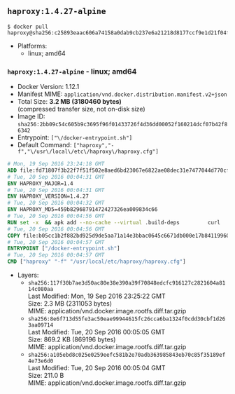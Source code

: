 ## `haproxy:1.4.27-alpine`

```console
$ docker pull haproxy@sha256:c25893eaac606a74158a0dab9cb237e6a21218d8177ccf9e1d21f04f01885ff0
```

-	Platforms:
	-	linux; amd64

### `haproxy:1.4.27-alpine` - linux; amd64

-	Docker Version: 1.12.1
-	Manifest MIME: `application/vnd.docker.distribution.manifest.v2+json`
-	Total Size: **3.2 MB (3180460 bytes)**  
	(compressed transfer size, not on-disk size)
-	Image ID: `sha256:2bb09c54c605b9c3695f96f01433726f4d36dd00052f160214dcf07b42f86342`
-	Entrypoint: `["\/docker-entrypoint.sh"]`
-	Default Command: `["haproxy","-f","\/usr\/local\/etc\/haproxy\/haproxy.cfg"]`

```dockerfile
# Mon, 19 Sep 2016 23:24:18 GMT
ADD file:fd71807f3b22f7f51f502e8aed6bd23067e6822ae08dec31e7477044d770cf48 in / 
# Tue, 20 Sep 2016 00:04:31 GMT
ENV HAPROXY_MAJOR=1.4
# Tue, 20 Sep 2016 00:04:31 GMT
ENV HAPROXY_VERSION=1.4.27
# Tue, 20 Sep 2016 00:04:32 GMT
ENV HAPROXY_MD5=459b82968791472427326ea009834c66
# Tue, 20 Sep 2016 00:04:56 GMT
RUN set -x 	&& apk add --no-cache --virtual .build-deps 		curl 		gcc 		libc-dev 		linux-headers 		make 		openssl-dev 		pcre-dev 		zlib-dev 	&& curl -SL "http://www.haproxy.org/download/${HAPROXY_MAJOR}/src/haproxy-${HAPROXY_VERSION}.tar.gz" -o haproxy.tar.gz 	&& echo "${HAPROXY_MD5}  haproxy.tar.gz" | md5sum -c 	&& mkdir -p /usr/src 	&& tar -xzf haproxy.tar.gz -C /usr/src 	&& mv "/usr/src/haproxy-$HAPROXY_VERSION" /usr/src/haproxy 	&& rm haproxy.tar.gz 	&& make -C /usr/src/haproxy 		TARGET=linux2628 		USE_PCRE=1 PCREDIR= 		USE_OPENSSL=1 		USE_ZLIB=1 		all 		install-bin 	&& mkdir -p /usr/local/etc/haproxy 	&& cp -R /usr/src/haproxy/examples/errorfiles /usr/local/etc/haproxy/errors 	&& rm -rf /usr/src/haproxy 	&& runDeps="$( 		scanelf --needed --nobanner --recursive /usr/local 			| awk '{ gsub(/,/, "\nso:", $2); print "so:" $2 }' 			| sort -u 			| xargs -r apk info --installed 			| sort -u 	)" 	&& apk add --virtual .haproxy-rundeps $runDeps 	&& apk del .build-deps
# Tue, 20 Sep 2016 00:04:56 GMT
COPY file:b05cc1b2f882bd925d9de5aa71a14e3bbac0645c6671db000e17b84119960d72 in / 
# Tue, 20 Sep 2016 00:04:57 GMT
ENTRYPOINT ["/docker-entrypoint.sh"]
# Tue, 20 Sep 2016 00:04:57 GMT
CMD ["haproxy" "-f" "/usr/local/etc/haproxy/haproxy.cfg"]
```

-	Layers:
	-	`sha256:117f30b7ae3d50ac80e38e390a39f70848edcfc916127c2821604a8114c080aa`  
		Last Modified: Mon, 19 Sep 2016 23:25:22 GMT  
		Size: 2.3 MB (2311053 bytes)  
		MIME: application/vnd.docker.image.rootfs.diff.tar.gzip
	-	`sha256:8e6f713d55fe3ac50eae99944615fc26cca6ba1324f0cdd30cbf1d263aa09714`  
		Last Modified: Tue, 20 Sep 2016 00:05:05 GMT  
		Size: 869.2 KB (869196 bytes)  
		MIME: application/vnd.docker.image.rootfs.diff.tar.gzip
	-	`sha256:a105ebd8c025e0259eefc581b2e70adb363985843eb70c85f35189ef4e73e6d0`  
		Last Modified: Tue, 20 Sep 2016 00:05:04 GMT  
		Size: 211.0 B  
		MIME: application/vnd.docker.image.rootfs.diff.tar.gzip
